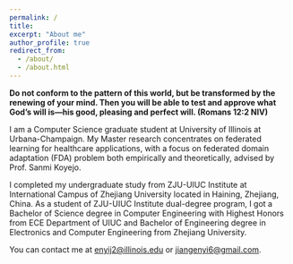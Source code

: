 ```yaml
---
permalink: /
title: 
excerpt: "About me"
author_profile: true
redirect_from: 
  - /about/
  - /about.html
---
```


**Do not conform to the pattern of this world, but be transformed by the renewing of your mind. Then you will be able to test and approve what God’s will is—his good, pleasing and perfect will. (Romans 12:2 NIV)**

I am a Computer Science graduate student at <a href="https://illinois.edu/" style="text-decoration:none">University of Illinois at Urbana-Champaign</a>. My Master research concentrates on federated learning for healthcare applications, with a focus on federated domain adaptation (FDA) problem both empirically and theoretically, advised by <a href="https://cs.stanford.edu/~sanmi/index.html" style="text-decoration:none">Prof. Sanmi Koyejo</a>.

I completed my undergraduate study from  <a href="https://zjui.intl.zju.edu.cn/en/content/972" style="text-decoration:none">ZJU-UIUC Institute</a> at <a href="https://www.intl.zju.edu.cn" style="text-decoration:none">International Campus of Zhejiang University</a> located in Haining, Zhejiang, China. As a student of <a href="https://zjui.intl.zju.edu.cn/en/content/972" style="text-decoration:none">ZJU-UIUC Institute</a> dual-degree program, I got a Bachelor of Science degree in Computer Engineering with <a href="https://ece.illinois.edu/admissions/why-ece/honors" style="text-decoration:none">Highest Honors</a> from <a href="https://ece.illinois.edu/" style="text-decoration:none">ECE Department</a> of <a href="https://illinois.edu/" style="text-decoration:none">UIUC</a> and Bachelor of Engineering degree in Electronics and Computer Engineering from <a href="https://www.zju.edu.cn" style="text-decoration:none">Zhejiang University</a>. 
<!-- <a href="https://mp.weixin.qq.com/s/LSZrN2vCsjsbMZXDUSe7xg" style="text-decoration:none">Here</a> is a Wechat post by Zhejiang University official account as a retrospection of my undergraduate years. -->

<!-- I am now advised by <a href="https://sanmi.cs.illinois.edu/" style="text-decoration:none">Prof. Sanmi Koyejo</a>. -->

You can contact me at enyij2@illinois.edu or jiangenyi6@gmail.com.



<!-- Check out my CV [here](https://enyijiang.github.io/files/Enyi_Jiang_CV.pdf). And  --> 
